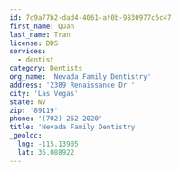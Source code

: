 ```yaml
---
id: 7c9a77b2-dad4-4061-af0b-9830977c6c47
first_name: Quan
last_name: Tran
license: DDS
services:
  - dentist
category: Dentists
org_name: 'Nevada Family Dentistry'
address: '2389 Renaissance Dr '
city: 'Las Vegas'
state: NV
zip: '89119'
phone: '(702) 262-2020'
title: 'Nevada Family Dentistry'
_geoloc:
  lng: -115.13905
  lat: 36.088922
---
```

